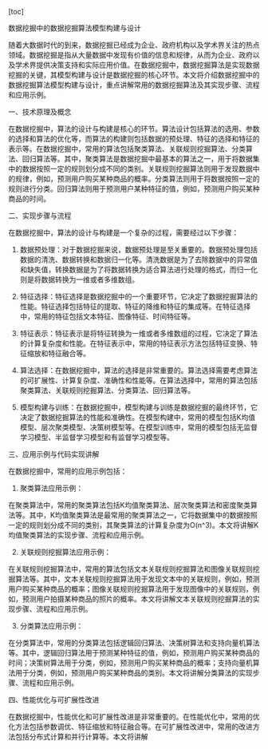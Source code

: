 
[toc]                    
                
                
数据挖掘中的数据挖掘算法模型构建与设计

随着大数据时代的到来，数据挖掘已经成为企业、政府机构以及学术界关注的热点领域。数据挖掘是指从大量数据中发现有价值的信息和规律，从而为企业、政府以及学术界提供决策支持和实际应用价值。在数据挖掘中，数据挖掘算法是实现数据挖掘的关键，其模型构建与设计是数据挖掘的核心环节。本文将介绍数据挖掘中的数据挖掘算法模型构建与设计，重点讲解常用的数据挖掘算法及其实现步骤、流程和应用示例。

一、技术原理及概念

在数据挖掘中，算法的设计与构建是核心的环节。算法设计包括算法的选用、参数的选择和算法的优化等，而算法的构建则包括数据的预处理、特征的选择和特征的表示等。在数据挖掘中，常用的算法包括聚类算法、关联规则挖掘算法、分类算法、回归算法等。其中，聚类算法是数据挖掘中最基本的算法之一，用于将数据集中的数据按照一定的规则划分成不同的类别。关联规则挖掘算法则用于发现数据中的规律，例如，预测用户购买某种商品的概率。分类算法则用于将数据按照一定的规则进行分类。回归算法则用于预测用户某种特征的值，例如，预测用户购买某种商品的时间。

二、实现步骤与流程

在数据挖掘中，算法的设计与构建是一个复杂的过程，需要经过以下步骤：

1. 数据预处理：对于数据挖掘来说，数据预处理是至关重要的。数据预处理包括数据的清洗、数据转换和数据归一化等。清洗数据是为了去除数据中的异常值和缺失值，转换数据是为了将数据转换为适合算法进行处理的格式，而归一化则是将数据转换为一维或者多维数组。

2. 特征选择：特征选择是数据挖掘中的一个重要环节，它决定了数据挖掘算法的性能。特征选择包括特征的提取、特征的降维和特征的集成等。在特征选择中，常用的特征包括文本特征、图像特征、时间特征等。

3. 特征表示：特征表示是将特征转换为一维或者多维数组的过程，它决定了算法的计算复杂度和性能。在特征表示中，常用的特征表示方法包括特征变换、特征缩放和特征融合等。

4. 算法选择：在数据挖掘中，算法的选择是非常重要的。算法选择需要考虑算法的可扩展性、计算复杂度、准确性和性能等。在算法选择中，常用的算法包括聚类算法、关联规则挖掘算法、分类算法、回归算法等。

5. 模型构建与训练：在数据挖掘中，模型构建与训练是数据挖掘的最终环节，它决定了数据挖掘算法的性能和准确性。在模型构建中，常用的模型包括K均值模型、层次聚类模型、决策树模型等。在模型训练中，常用的模型包括无监督学习模型、半监督学习模型和有监督学习模型等。

三、应用示例与代码实现讲解

在数据挖掘中，常用的应用示例包括：

1. 聚类算法应用示例：

在聚类算法中，常用的聚类算法包括K均值聚类算法、层次聚类算法和密度聚类算法等。其中，K均值聚类算法是最常用的聚类算法之一，它将数据集中的数据按照一定的规则划分成不同的类别，其聚类算法的计算复杂度为O(n^3)。本文将讲解K均值聚类算法的实现步骤、流程和应用示例。

2. 关联规则挖掘算法应用示例：

在关联规则挖掘算法中，常用的算法包括文本关联规则挖掘算法和图像关联规则挖掘算法等。其中，文本关联规则挖掘算法用于发现文本中的关联规则，例如，预测用户购买某种商品的概率；图像关联规则挖掘算法用于发现图像中的关联规则，例如，预测用户拍摄某种商品的照片的概率。本文将讲解文本关联规则挖掘算法的实现步骤、流程和应用示例。

3. 分类算法应用示例：

在分类算法中，常用的分类算法包括逻辑回归算法、决策树算法和支持向量机算法等。其中，逻辑回归算法用于预测某种特征的值，例如，预测用户购买某种商品的时间；决策树算法用于分类，例如，预测用户购买某种商品的概率；支持向量机算法用于分类，例如，预测用户购买某种商品的类别。本文将讲解分类算法的实现步骤、流程和应用示例。

四、性能优化与可扩展性改进

在数据挖掘中，性能优化和可扩展性改进是非常重要的。在性能优化中，常用的优化方法包括参数调优、特征缩放和特征融合等。在可扩展性改进中，常用的改进方法包括分布式计算和并行计算等。本文将讲解

